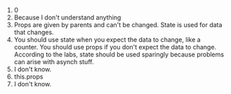 1. 0
2. Because I don't understand anything
3. Props are given by parents and can't be changed. State is used for data that changes.
4. You should use state when you expect the data to change, like a counter. You should use props if you don't expect the data to change. According to the labs, state should be used sparingly because problems can arise with asynch stuff.
5. I don't know.
6. this.props
7. I don't know.
